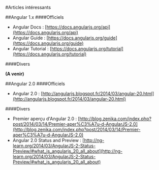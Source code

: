 #Articles intéressants

##Angular 1.x
####Officiels

* Angular Docs : [https://docs.angularjs.org/api](https://docs.angularjs.org/api)
* Angular Guide : [https://docs.angularjs.org/guide](https://docs.angularjs.org/guide)
* Angular Tutorial : [https://docs.angularjs.org/tutorial](https://docs.angularjs.org/tutorial)

####Divers

**(A venir)**

##Angular 2.0
####Officiels

* Angular 2.0 : [http://angularjs.blogspot.fr/2014/03/angular-20.html](http://angularjs.blogspot.fr/2014/03/angular-20.html)

####Divers

* Premier aperçu d'Angular 2.0 : [http://blog.zenika.com/index.php?post/2014/03/14/Premier-aper%C3%A7u-d-AngularJS-2.0](http://blog.zenika.com/index.php?post/2014/03/14/Premier-aper%C3%A7u-d-AngularJS-2.0)
* Angular 2.0 Status and Preview : [http://ng-learn.org/2014/03/AngularJS-2-Status-Preview/#what_is_angularjs_20_all_about](http://ng-learn.org/2014/03/AngularJS-2-Status-Preview/#what_is_angularjs_20_all_about)
